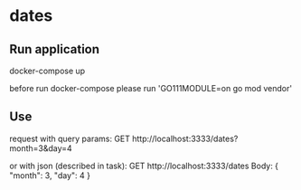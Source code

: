 # dates

## Run application

docker-compose up

before run docker-compose please run 'GO111MODULE=on go mod vendor'

## Use

request with query params:
GET http://localhost:3333/dates?month=3&day=4

or with json (described in task):
GET http://localhost:3333/dates
    Body:
        {
            "month": 3,
            "day": 4
        }